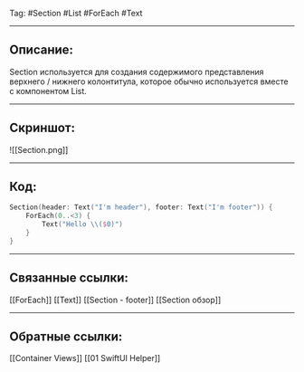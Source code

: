 Tag: #Section #List #ForEach #Text 

---
## Описание:
Section используется для создания содержимого представления верхнего / нижнего колонтитула, которое обычно используется вместе с компонентом List.

---
## Скриншот:
![[Section.png]]

---
## Код:

``` swift
Section(header: Text("I'm header"), footer: Text("I'm footer")) {
    ForEach(0..<3) {
        Text("Hello \\($0)")
    }
}

```

---


## Связанные ссылки:
[[ForEach]]
[[Text]]
[[Section - footer]]
[[Section обзор]]

---
## Обратные ссылки:
[[Container Views]]
[[01 SwiftUI Helper]]